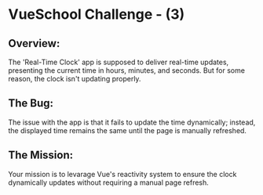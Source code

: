 # VueSchool Challenge - (3)

## Overview:

The 'Real-Time Clock' app is supposed to deliver real-time updates, presenting the current time in hours, minutes, and seconds. But for some reason, the clock isn't updating properly.

## The Bug:

The issue with the app is that it fails to update the time dynamically; instead, the displayed time remains the same until the page is manually refreshed.

## The Mission:

Your mission is to levarage Vue's reactivity system to ensure the clock dynamically updates without requiring a manual page refresh.
